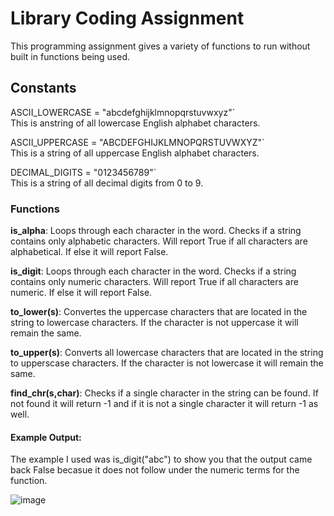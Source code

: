 # Library Coding Assignment

This programming assignment gives a variety of functions to run without built in functions being used.

## Constants

ASCII_LOWERCASE = "abcdefghijklmnopqrstuvwxyz"`  
  This is anstring of all lowercase English alphabet characters.
  
ASCII_UPPERCASE = "ABCDEFGHIJKLMNOPQRSTUVWXYZ"`  
  This is a string of all uppercase English alphabet characters.
  
 DECIMAL_DIGITS = "0123456789"`  
  This is a string of all decimal digits from 0 to 9.

  ### Functions
  **is_alpha**: Loops through each character in the word. Checks if a string contains only alphabetic characters. Will report True if all characters are alphabetical. If else it will report False.
  
  **is_digit**: Loops through each character in the word. Checks if a string contains only numeric characters. Will report True if all characters are numeric. If else it will report False.

  **to_lower(s)**: Convertes the uppercase characters that are located in the string to lowercase characters. If the character is not uppercase it will remain the same.

  **to_upper(s)**: Converts all lowercase characters that are located in the string to upperscase characters. If the character is not lowercase it will remain the same.

  **find_chr(s,char)**: Checks if a single character in the string can be found. If not found it will return -1 and if it is not a single character it will return -1 as well.

  #### Example Output:

  The example I used was is_digit("abc") to show you that the output came back False becasue it does not follow under the numeric terms for the function. 

![image](https://github.com/user-attachments/assets/24c81f9c-54bd-4d0e-a04c-c98554a6291f)


  
